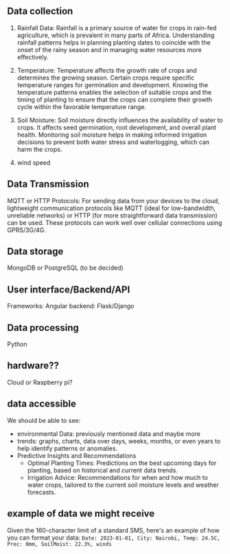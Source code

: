 ## Data collection
1. Rainfall Data: Rainfall is a primary source of water for crops in rain-fed agriculture, which is prevalent in many parts of Africa. Understanding rainfall patterns helps in planning planting dates to coincide with the onset of the rainy season and in managing water resources more effectively.

2. Temperature: Temperature affects the growth rate of crops and determines the growing season. Certain crops require specific temperature ranges for germination and development. Knowing the temperature patterns enables the selection of suitable crops and the timing of planting to ensure that the crops can complete their growth cycle within the favorable temperature range.

3. Soil Moisture: Soil moisture directly influences the availability of water to crops. It affects seed germination, root development, and overall plant health. Monitoring soil moisture helps in making informed irrigation decisions to prevent both water stress and waterlogging, which can harm the crops.

4. wind speed


## Data Transmission
MQTT or HTTP Protocols: For sending data from your devices to the cloud, lightweight communication protocols like MQTT (ideal for low-bandwidth, unreliable networks) or HTTP (for more straightforward data transmission) can be used. These protocols can work well over cellular connections using GPRS/3G/4G.


## Data storage
MongoDB or PostgreSQL (to be decided)


## User interface/Backend/API
Frameworks: Angular
backend: Flask/Django


## Data processing
Python


## hardware??
Cloud or Raspberry pi?


## data accessible
We should be able to see:
- environmental Data: previously mentioned data and maybe more
- trends: graphs, charts, data over days, weeks, months, or even years to help identify patterns or anomalies.
- Predictive Insights and Recommendations
    - Optimal Planting Times: Predictions on the best upcoming days for planting, based on historical and current data trends.
    - Irrigation Advice: Recommendations for when and how much to water crops, tailored to the current soil moisture levels and weather forecasts.


## example of data we might receive
Given the 160-character limit of a standard SMS, here's an example of how you can format your data:
```Date: 2023-01-01, City: Nairobi, Temp: 24.5C, Prec: 0mm, SoilMoist: 22.3%, winds```
